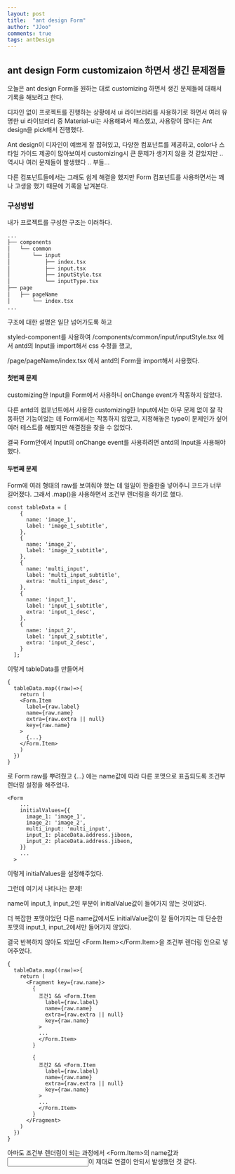 ```yaml
---
layout: post
title:  "ant design Form"
author: "JJoo"
comments: true
tags: antDesign
---
```


## ant design Form customizaion 하면서 생긴 문제점들

오늘은 ant design Form을 원하는 대로 customizing 하면서 생긴 문제들에 대해서 기록을 해보려고 한다. 

디자인 없이 프로젝트를 진행하는 상황에서 ui 라이브러리를 사용하기로 하면서 여러 유명한 ui 라이브러리 중 Material-ui는 사용해봐서 패스했고, 사용량이 많다는 Ant design을 pick해서 진행했다. 

Ant design이 디자인이 예쁘게 잘 잡혀있고, 다양한 컴포넌트를 제공하고, color나 스타일 가이드 제공이 많아보여서 customizing시 큰 문제가 생기지 않을 것 같았지만 .. 
역시나 여러 문제들이 발생했다 .. 부들... 

다른 컴포넌트들에서는 그래도 쉽게 해결을 했지만 Form 컴포넌트를 사용하면서는 꽤나 고생을 했기 때문에 기록을 남겨본다. 

### 구성방법

내가 프로젝트를 구성한 구조는 이러하다. 

```bash
...
├── components
│   └── common
│       └── input
│           ├── index.tsx
│           ├── input.tsx
│           ├── inputStyle.tsx
│           └── inputType.tsx
├── page
│   ├── pageName
│       └── index.tsx
...
``` 
구조에 대한 설명은 일단 넘어가도록 하고 

styled-component를 사용하여 /components/common/input/inputStyle.tsx 에서 antd의 Input을 import해서 css 수정을 했고, 

/page/pageName/index.tsx 에서 antd의 Form을 import해서 사용했다. 

#### 첫번째 문제 

customizing한 Input을 Form에서 사용하니 onChange event가 작동하지 않았다. 

다른 antd의 컴포넌트에서 사용한 customizing한 Input에서는 아무 문제 없이 잘 작동하던 기능이었는 데 
Form에서는 작동하지 않았고, 지정해놓은 type이 문제인가 싶어 여러 테스트를 해봤지만 해결점을 찾을 수 없었다. 

결국 Form안에서 Input의 onChange event를 사용하려면 antd의 Input을 사용해야 했다. 

#### 두번째 문제 

Form에 여러 형태의 raw를 보여줘야 했는 데 일일이 한줄한줄 넣어주니 코드가 너무 길어졌다. 그래서 .map()을 사용하면서 조건부 렌더링을 하기로 했다. 

``` 
const tableData = [
    {
      name: 'image_1',
      label: 'image_1_subtitle',
    },
    {
      name: 'image_2',
      label: 'image_2_subtitle',
    },
    {
      name: 'multi_input',
      label: 'multi_input_subtitle',
      extra: 'multi_input_desc',
    },
    {
      name: 'input_1',
      label: 'input_1_subtitle',
      extra: 'input_1_desc',
    },
    {
      name: 'input_2',
      label: 'input_2_subtitle',
      extra: 'input_2_desc',
    }
  ];
```
이렇게 tableData를 만들어서 

```
{
  tableData.map((raw)=>{ 
    return (
    <Form.Item
      label={raw.label}
      name={raw.name}
      extra={raw.extra || null}
      key={raw.name}
    >
      {...}
    </Form.Item>
    )
  }) 
}
```

로 Form raw를 뿌려줬고 {...} 에는 name값에 따라 다른 포맷으로 표출되도록 조건부 렌더링 설정을 해주었다. 

```
<Form
    ... 
    initialValues={{
      image_1: 'image_1',
      image_2: 'image_2',
      multi_input: 'multi_input',
      input_1: placeData.address.jibeon,
      input_2: placeData.address.jibeon,
    }}
    ...
  >
```

이렇게 initialValues을 설정해주었다. 

그런데 여기서 나타나는 문제! 

name이 input_1, input_2인 부분이 initialValue값이 들어가지 않는 것이었다. 

더 복잡한 포맷이었던 다른 name값에서도 initialValue값이 잘 들어가지는 데 단순한 포맷의 input_1, input_2에서만 들어가지 않았다. 

결국 반복하지 않아도 되었던 <Form.Item></Form.Item>을 조건부 렌더링 안으로 넣어주었다.

```
{
  tableData.map((raw)=>{ 
    return (
      <Fragment key={raw.name}>
        {
          조건1 && <Form.Item
            label={raw.label}
            name={raw.name}
            extra={raw.extra || null}
            key={raw.name}
          >
          ...
          </Form.Item>
        }
        
        {
          조건2 && <Form.Item
            label={raw.label}
            name={raw.name}
            extra={raw.extra || null}
            key={raw.name}
          >
          ...
          </Form.Item>
        }
      </Fragment>
    )
  }) 
}
```

아마도 조건부 렌더링이 되는 과정에서 <Form.Item>의 name값과 <Input>이 제대로 연결이 안되서 발생했던 것 같다. 
  
  
